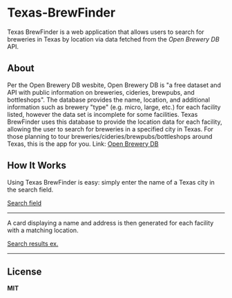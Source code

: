 # Texas-BrewFinder
Texas BrewFinder is a web application that allows users to search for breweries in Texas by location via data fetched from the *Open Brewery DB* API. 

## About
Per the Open Brewery DB wesbite, Open Brewery DB is "a free dataset and API with public information on breweries, cideries, brewpubs, and bottleshops". The database provides the name, location, and additional information such as brewery "type" (e.g. micro, large, etc.) for each facility listed, however the data set is incomplete for some facilities. Texas BrewFinder uses this database to provide the location data for each facility, allowing the user to search for breweries in a specified city in Texas. For those planning to tour breweries/cideries/brewpubs/bottleshops around Texas, this is the app for you.
Link: [Open Brewery DB](https://www.openbrewerydb.org/)

## How It Works
Using Texas BrewFinder is easy: simply enter the name of a Texas city in the search field. 

[Search field](https://github.com/JacobPrevou/Texas-BrewFinder/raw/main/images.brewfinder/txBrewFinder2.jpg)
***
A card displaying a name and address is then generated for each facility with a matching location. 

[Search results ex.](https://github.com/JacobPrevou/Texas-BrewFinder/raw/main/images.brewfinder/searchResults.jpg)
***

## License

**MIT**


